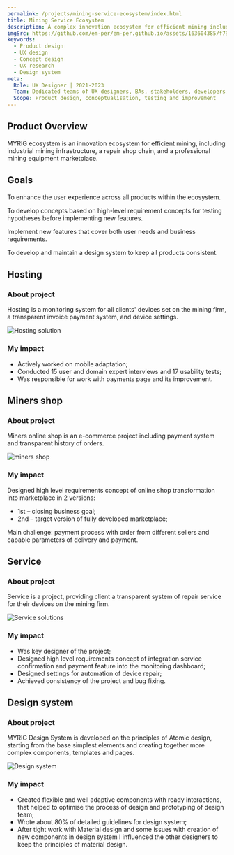 ```yaml
---
permalink: /projects/mining-service-ecosystem/index.html
title: Mining Service Ecosystem
description: A complex innovation ecosystem for efficient mining including industrial mining infrastructure, repair shop chain and professional mining equipment marketplace.
imgSrc: https://github.com/em-per/em-per.github.io/assets/163604385/f79ec3bf-abcb-4ca5-bdf5-cf3d2640a0f6
keywords:
  - Product design
  - UX design
  - Concept design
  - UX research
  - Design system
meta:
  Role: UX Designer | 2021-2023
  Team: Dedicated teams of UX designers, BAs, stakeholders, developers, QAs, marketing and project managers
  Scope: Product design, conceptualisation, testing and improvement
---
```


## Product Overview

MYRIG ecosystem is an innovation ecosystem for efficient mining, including industrial mining infrastructure, a repair shop chain, and a professional mining equipment marketplace.

## Goals

To enhance the user experience across all products within the ecosystem.

To develop concepts based on high-level requirement concepts for testing hypotheses before implementing new features.

Implement new features that cover both user needs and business requirements.

To develop and maintain a design system to keep all products consistent.

## Hosting

### About project

Hosting is a monitoring system for all clients' devices set on the mining firm, a transparent invoice payment system, and device settings.

![Hosting solution](https://github.com/em-per/em-per.github.io/assets/163604385/55259dba-94c2-415c-a0bd-6d44f35dfe89)

### My impact

* Actively worked on mobile adaptation;
* Conducted 15 user and domain expert interviews and 17 usability tests;
* Was responsible for work with payments page and its improvement.

## Miners shop

### About project

Miners online shop is an e-commerce project including payment system and transparent history of orders.

![miners shop](https://github.com/em-per/em-per.github.io/assets/163604385/43dc326d-b246-43e5-84cb-96d74ca0f31f)

### My impact

Designed high level requirements concept of online shop transformation into marketplace in 2 versions:

* 1st – closing business goal;
* 2nd – target version of fully developed marketplace;

Main challenge: payment process with order from different sellers and capable parameters of delivery and payment.

## Service

### About project

Service is a project, providing client a transparent system of repair service for their devices on the mining firm. 

![Service solutions](https://github.com/em-per/em-per.github.io/assets/163604385/015459c4-20c4-4bee-8f78-0f6bd7e96648)

### My impact

* Was key designer of the project; 
* Designed high level requirements concept of integration service confirmation and payment feature into the monitoring dashboard;
* Designed settings for automation of device repair; 
* Achieved consistency of the project and bug fixing.

## Design system

### About project

MYRIG Design System is developed on the principles of Atomic design, starting from the base simplest elements and creating together more complex components, templates and pages. 

![Design system](https://github.com/em-per/em-per.github.io/assets/163604385/88daeac7-f888-4ece-9d61-e3b50329356e)

### My impact

* Created flexible and well adaptive components with ready interactions, that helped to optimise the process of design and prototyping of design team;
* Wrote about 80% of detailed guidelines for design system;
* After tight work with Material design and some issues with creation of new components in design system I influenced the other designers to keep the principles of material design.

